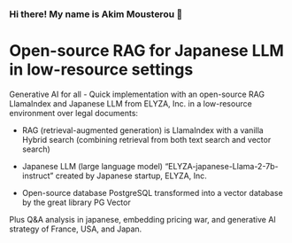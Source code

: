 ### Hi there! My name is Akim Mousterou 👋

# Open-source RAG for Japanese LLM in low-resource settings

Generative AI for all - Quick implementation with an open-source RAG LlamaIndex and Japanese LLM from ELYZA, Inc. in a low-resource environment over legal documents:

- RAG (retrieval-augmented generation) is LlamaIndex with a vanilla Hybrid search (combining retrieval from both text search and vector search)

- Japanese LLM (large language model) “ELYZA-japanese-Llama-2-7b-instruct” created by Japanese startup, ELYZA, Inc.

- Open-source database PostgreSQL transformed into a vector database by the great library PG Vector

Plus Q&A analysis in japanese, embedding pricing war, and generative AI strategy of France, USA, and Japan. 
